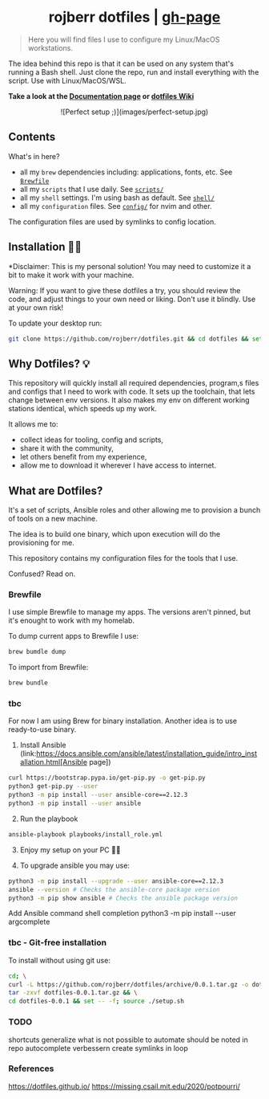 <h1 align=center>rojberr dotfiles | <a href="https://rojberr.github.io/dotfiles/" rel="nofollow">gh-page</a></h1>

> Here you will find files I use to configure my Linux/MacOS workstations.

The idea behind this repo is that it can be used on any system that's running a Bash shell. Just clone the repo, run and
install everything with the script. Use with Linux/MacOS/WSL.

**Take a look at the [Documentation page](https://rojberr.github.io/dotfiles/)
or [dotfiles Wiki](https://github.com/rojberr/dotfiles/wiki)**

<p align="center">
![Perfect setup ;)](images/perfect-setup.jpg)
</p>

## Contents

What's in here?

- all my `brew` dependencies including: applications, fonts, etc.
  See [`Brewfile`](https://github.com/rojberr/dotfiles/blob/master/Brewfile)
- all my `scripts` that I use daily. See [`scripts/`](https://github.com/rojberr/dotfiles/blob/master/scripts/)
- all my `shell` settings. I'm using bash as default.
  See [`shell/`](https://github.com/rojberr/dotfiles/tree/master/shell)
- all my `configuration` files. See [`config/`](https://github.com/rojberr/dotfiles/tree/master/config) for nvim and
  other.

The configuration files are used by symlinks to config location.

## Installation 👨‍💻

*Disclaimer: This is my personal solution! You may need to customize it a bit to make it work with your machine.

Warning: If you want to give these dotfiles a try, you should review the code, and adjust things to your own
need or liking. Don't use it blindly. Use at your own risk!

To update your desktop run:

```bash
git clone https://github.com/rojberr/dotfiles.git && cd dotfiles && set -- -f; source ./setup.sh
```

## Why Dotfiles? 💡

This repository will quickly install all required dependencies, program,s files and configs that I need to work with
code. It sets up the toolchain, that lets change between env versions. It also makes my
env on different working stations identical, which speeds up my work.

It allows me to:

- collect ideas for tooling, config and scripts,
- share it with the community,
- let others benefit from my experience,
- allow me to download it wherever I have access to internet.

## What are Dotfiles?

It's a set of scripts, Ansible roles and other allowing me to provision a bunch of tools on a new machine.

The idea is to build one binary, which upon execution will do the provisioning for me.

This repository contains my configuration files for the tools that I use.

Confused? Read on.

### Brewfile

I use simple Brewfile to manage my apps. The versions aren't pinned, but it's enought to work with my homelab.

To dump current apps to Brewfile I use:

```bash
brew bumdle dump
```

To import from Brewfile:

```bash
brew bundle
```

### tbc

For now I am using Brew for binary installation. Another idea
is to use ready-to-use binary.

1. Install Ansible (link:https://docs.ansible.com/ansible/latest/installation_guide/intro_installation.html[Ansible
   page])

```bash
curl https://bootstrap.pypa.io/get-pip.py -o get-pip.py
python3 get-pip.py --user
python3 -m pip install --user ansible-core==2.12.3
python3 -m pip install --user ansible
```

2. Run the playbook

```bash
ansible-playbook playbooks/install_role.yml
```

3. Enjoy my setup on your PC 👨‍💻

4. To upgrade ansible you may use:

```bash
python3 -m pip install --upgrade --user ansible-core==2.12.3
ansible --version # Checks the ansible-core package version
python3 -m pip show ansible # Checks the ansible package version
```

Add Ansible command shell completion
python3 -m pip install --user argcomplete

### tbc - Git-free installation

To install without using git use:

```bash
cd; \
curl -L https://github.com/rojberr/dotfiles/archive/0.0.1.tar.gz -o dotfiles-0.0.1.tar.gz && \
tar -zxvf dotfiles-0.0.1.tar.gz && \
cd dotfiles-0.0.1 && set -- -f; source ./setup.sh
```

### TODO

shortcuts generalize
what is not possible to automate should be noted in repo
autocomplete verbessern
create symlinks in loop

### References

https://dotfiles.github.io/
https://missing.csail.mit.edu/2020/potpourri/
